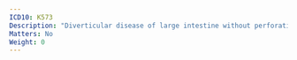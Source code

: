 ```yaml
---
ICD10: K573
Description: "Diverticular disease of large intestine without perforation or abscess"
Matters: No
Weight: 0
---
```

